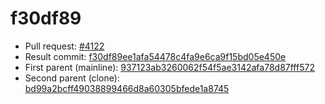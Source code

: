 # f30df89
- Pull request: [#4122](https://github.com/MarlinFirmware/Marlin/pull/4122)
- Result commit: [f30df89ee1afa54478c4fa9e6ca9f15bd05e450e](https://github.com/MarlinFirmware/Marlin/commit/f30df89ee1afa54478c4fa9e6ca9f15bd05e450e)
- First parent (mainline): [937123ab3260062f54f5ae3142afa78d87fff572](https://github.com/MarlinFirmware/Marlin/commit/937123ab3260062f54f5ae3142afa78d87fff572)
- Second parent (clone): [bd99a2bcff49038899466d8a60305bfede1a8745](https://github.com/MarlinFirmware/Marlin/commit/bd99a2bcff49038899466d8a60305bfede1a8745)
